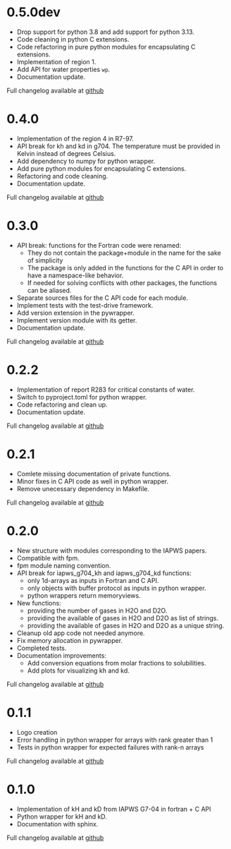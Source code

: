 # 0.5.0dev

* Drop support for python 3.8 and add support for python 3.13.
* Code cleaning in python C extensions.
* Code refactoring in pure python modules for encapsulating C extensions.
* Implementation of region 1.
* Add API for water properties `wp`.
* Documentation update.

Full changelog available at [github](https://github.com/MilanSkocic/iapws/releases)


# 0.4.0

* Implementation of the region 4 in R7-97.
* API break for kh and kd in g704. The temperature must be provided in Kelvin instead of degrees Celsius.
* Add dependency to numpy for python wrapper.
* Add pure python modules for encapsulating C extensions.
* Refactoring and code cleaning.
* Documentation update.

Full changelog available at [github](https://github.com/MilanSkocic/iapws/releases)


# 0.3.0

* API break: functions for the Fortran code were renamed: 
   * They do not contain the package+module in the name for the sake of simplicity 
   * The package is only added in the functions for the C API in order to have a namespace-like behavior.
   * If needed for solving conflicts with other packages, the functions can be aliased.
* Separate sources files for the C API code for each module.
* Implement tests with the test-drive framework.
* Add version extension in the pywrapper.
* Implement version module with its getter.
* Documentation update.

Full changelog available at [github](https://github.com/MilanSkocic/iapws/releases)


# 0.2.2

* Implementation of report R283 for critical constants of water.
* Switch to pyproject.toml for python wrapper.
* Code refactoring and clean up.
* Documentation update.

Full changelog available at [github](https://github.com/MilanSkocic/iapws/releases)




# 0.2.1


* Comlete missing documentation of private functions.
* Minor fixes in C API code as well in python wrapper.
* Remove unecessary dependency in Makefile.

Full changelog available at [github](https://github.com/MilanSkocic/iapws/releases)



# 0.2.0

* New structure with modules corresponding to the IAPWS papers.
* Compatible with fpm.
* fpm module naming convention.
* API break for iapws_g704_kh and iapws_g704_kd functions:
   * only 1d-arrays as inputs in Fortran and C API.
   * only objects with buffer protocol as inputs in python wrapper.
   * python wrappers return memoryviews.
* New functions:
   * providing the number of gases in H2O and D2O.
   * providing the available of gases in H2O and D2O as list of strings.
   * providing the available of gases in H2O and D2O as a unique string.
* Cleanup old app code not needed anymore.
* Fix memory allocation in pywrapper.
* Completed tests.
* Documentation improvements:
   * Add conversion equations from molar fractions to solubilities.
   * Add plots for visualizing kh and kd.

Full changelog available at [github](https://github.com/MilanSkocic/iapws/releases)




# 0.1.1

* Logo creation
* Error handling in python wrapper for arrays with rank greater than 1
* Tests in python wrapper for expected failures with rank-n arrays

Full changelog available at [github](https://github.com/MilanSkocic/iapws/releases)




# 0.1.0

* Implementation of kH and kD from IAPWS G7-04 in fortran + C API
* Python wrapper for kH and kD.
* Documentation with sphinx.

Full changelog available at [github](https://github.com/MilanSkocic/iapws/releases)
